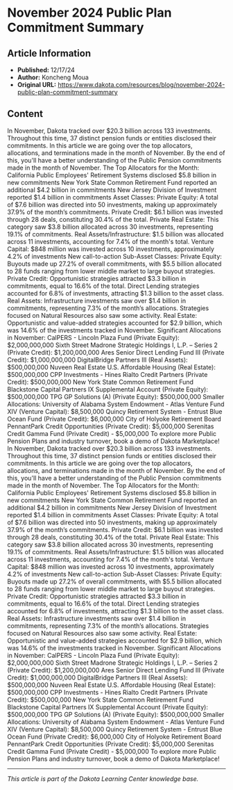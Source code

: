 # November 2024 Public Plan Commitment Summary

## Article Information
- **Published:** 12/17/24
- **Author:** Koncheng Moua
- **Original URL:** https://www.dakota.com/resources/blog/november-2024-public-plan-commitment-summary

## Content

In November, Dakota tracked over $20.3 billion across 133 investments. Throughout this time, 37 distinct pension funds or entities disclosed their commitments. In this article we are going over the top allocators, allocations, and terminations made in the month of November. By the end of this, you'll have a better understanding of the Public Pension commitments made in the month of November. The Top Allocators for the Month: California Public Employees' Retirement Systems disclosed $5.8 billion in new commitments New York State Common Retirement Fund reported an additional $4.2 billion in commitments New Jersey Division of Investment reported $1.4 billion in commitments Asset Classes: Private Equity: A total of $7.6 billion was directed into 50 investments, making up approximately 37.9% of the month’s commitments. Private Credit: $6.1 billion was invested through 28 deals, constituting 30.4% of the total. Private Real Estate: This category saw $3.8 billion allocated across 30 investments, representing 19.1% of commitments. Real Assets/Infrastructure: $1.5 billion was allocated across 11 investments, accounting for 7.4% of the month's total. Venture Capital: $848 million was invested across 10 investments, approximately 4.2% of investments New call-to-action Sub-Asset Classes: Private Equity: Buyouts made up 27.2% of overall commitments, with $5.5 billion allocated to 28 funds ranging from lower middle market to large buyout strategies. Private Credit: Opportunistic strategies attracted $3.3 billion in commitments, equal to 16.6% of the total. Direct Lending strategies accounted for 6.8% of investments, attracting $1.3 billion to the asset class. Real Assets: Infrastructure investments saw over $1.4 billion in commitments, representing 7.3% of the month’s allocations. Strategies focused on Natural Resources also saw some activity. Real Estate: Opportunistic and value-added strategies accounted for $2.9 billion, which was 14.6% of the investments tracked in November. Significant Allocations in November: CalPERS - Lincoln Plaza Fund (Private Equity): $2,000,000,000 Sixth Street Madrone Strategic Holdings I, L.P. – Series 2 (Private Credit): $1,200,000,000 Ares Senior Direct Lending Fund III (Private Credit): $1,000,000,000 DigitalBridge Partners III (Real Assets): $500,000,000 Nuveen Real Estate U.S. Affordable Housing (Real Estate): $500,000,000 CPP Investments - Hines Rialto Credit Partners (Private Credit): $500,000,000 New York State Common Retirement Fund Blackstone Capital Partners IX Supplemental Account (Private Equity): $500,000,000 TPG GP Solutions (A) (Private Equity): $500,000,000 Smaller Allocations: University of Alabama System Endowment - Atlas Venture Fund XIV (Venture Capital): $8,500,000 Quincy Retirement System - Entrust Blue Ocean Fund (Private Credit): $6,000,000 City of Holyoke Retirement Board PennantPark Credit Opportunities (Private Credit): $5,000,000 Serenitas Credit Gamma Fund (Private Credit) - $5,000,000 To explore more Public Pension Plans and industry turnover, book a demo of Dakota Marketplace! In November, Dakota tracked over $20.3 billion across 133 investments. Throughout this time, 37 distinct pension funds or entities disclosed their commitments. In this article we are going over the top allocators, allocations, and terminations made in the month of November. By the end of this, you'll have a better understanding of the Public Pension commitments made in the month of November. The Top Allocators for the Month: California Public Employees' Retirement Systems disclosed $5.8 billion in new commitments New York State Common Retirement Fund reported an additional $4.2 billion in commitments New Jersey Division of Investment reported $1.4 billion in commitments Asset Classes: Private Equity: A total of $7.6 billion was directed into 50 investments, making up approximately 37.9% of the month’s commitments. Private Credit: $6.1 billion was invested through 28 deals, constituting 30.4% of the total. Private Real Estate: This category saw $3.8 billion allocated across 30 investments, representing 19.1% of commitments. Real Assets/Infrastructure: $1.5 billion was allocated across 11 investments, accounting for 7.4% of the month's total. Venture Capital: $848 million was invested across 10 investments, approximately 4.2% of investments New call-to-action Sub-Asset Classes: Private Equity: Buyouts made up 27.2% of overall commitments, with $5.5 billion allocated to 28 funds ranging from lower middle market to large buyout strategies. Private Credit: Opportunistic strategies attracted $3.3 billion in commitments, equal to 16.6% of the total. Direct Lending strategies accounted for 6.8% of investments, attracting $1.3 billion to the asset class. Real Assets: Infrastructure investments saw over $1.4 billion in commitments, representing 7.3% of the month’s allocations. Strategies focused on Natural Resources also saw some activity. Real Estate: Opportunistic and value-added strategies accounted for $2.9 billion, which was 14.6% of the investments tracked in November. Significant Allocations in November: CalPERS - Lincoln Plaza Fund (Private Equity): $2,000,000,000 Sixth Street Madrone Strategic Holdings I, L.P. – Series 2 (Private Credit): $1,200,000,000 Ares Senior Direct Lending Fund III (Private Credit): $1,000,000,000 DigitalBridge Partners III (Real Assets): $500,000,000 Nuveen Real Estate U.S. Affordable Housing (Real Estate): $500,000,000 CPP Investments - Hines Rialto Credit Partners (Private Credit): $500,000,000 New York State Common Retirement Fund Blackstone Capital Partners IX Supplemental Account (Private Equity): $500,000,000 TPG GP Solutions (A) (Private Equity): $500,000,000 Smaller Allocations: University of Alabama System Endowment - Atlas Venture Fund XIV (Venture Capital): $8,500,000 Quincy Retirement System - Entrust Blue Ocean Fund (Private Credit): $6,000,000 City of Holyoke Retirement Board PennantPark Credit Opportunities (Private Credit): $5,000,000 Serenitas Credit Gamma Fund (Private Credit) - $5,000,000 To explore more Public Pension Plans and industry turnover, book a demo of Dakota Marketplace!

---

*This article is part of the Dakota Learning Center knowledge base.*